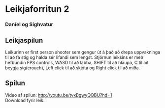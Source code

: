 # Leikjaforritun 2

### Daníel og Sighvatur
## Leikjaspilun
Leikurinn er first person shooter sem gengur út á það að drepa uppvakninga til að fá stig og halda sér lifandi sem lengst.
Stjórnun leiksins er með hefbundin FPS controls, WASD til að labba, SHIFT til að hlaupa, C til að beygja sig(crouch), Left click til að skjóta og Right click til að miða.
## Spilun
Video af spilun: http://youtu.be/tvxBgwyQQBU?hd=1 <br>
Download fyrir leik:
